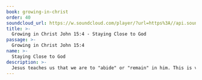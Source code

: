 ```yaml
---
book: growing-in-christ
order: 40
soundcloud_url: https://w.soundcloud.com/player/?url=https%3A//api.soundcloud.com/tracks/
title: >-
  Growing in Christ John 15:4 - Staying Close to God
passage: >-
  Growing in Christ John 15:4
name: >-
  Staying Close to God
description: >-
  Jesus teaches us that we are to "abide" or "remain" in him. This is very important as we are to be fruit-bearing Christians. The Old Testament example of Elijah is used. The daily devotional life of the Christian is imperative, if we are to abide in Christ and bear fruit for him.
---
```


